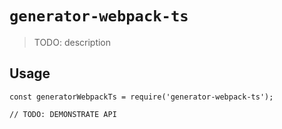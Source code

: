 # `generator-webpack-ts`

> TODO: description

## Usage

```
const generatorWebpackTs = require('generator-webpack-ts');

// TODO: DEMONSTRATE API
```
